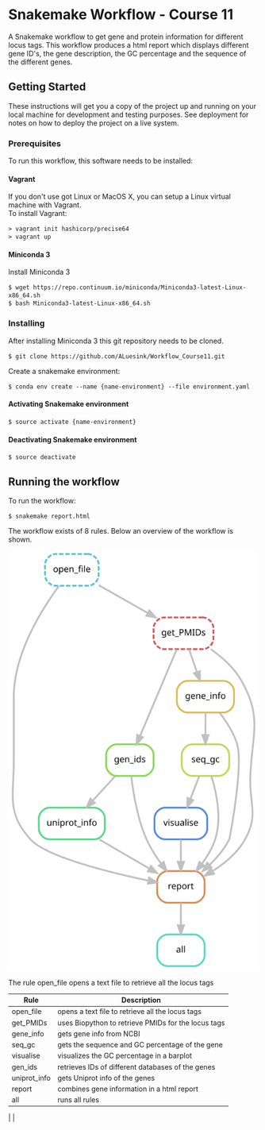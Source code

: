 # Snakemake Workflow - Course 11

A Snakemake workflow to get gene and protein information for different locus tags. This workflow produces a html report which displays different gene ID's, the gene description, the GC percentage and the sequence of the different genes.

## Getting Started

These instructions will get you a copy of the project up and running on your local machine for development and testing purposes. See deployment for notes on how to deploy the project on a live system.

### Prerequisites

To run this workflow, this software needs to be installed:

#### Vagrant 

If you don't use got Linux or MacOS X, you can setup a Linux virtual machine with Vagrant.</br>
To install Vagrant: </br>
```
> vagrant init hashicorp/precise64
> vagrant up
```

#### Miniconda 3

Install Miniconda 3
```
$ wget https://repo.continuum.io/miniconda/Miniconda3-latest-Linux-x86_64.sh
$ bash Miniconda3-latest-Linux-x86_64.sh
```

### Installing

After installing Miniconda 3 this git repository needs to be cloned.

```
$ git clone https://github.com/ALuesink/Workflow_Course11.git
```

Create a snakemake environment:

```
$ conda env create --name {name-environment} --file environment.yaml
```

#### Activating Snakemake environment

```
$ source activate {name-environment}
```
#### Deactivating Snakemake environment
```
$ source deactivate
``` 


## Running the workflow

To run the workflow:
```
$ snakemake report.html
```

The workflow exists of 8 rules. Below an overview of the workflow is shown. 

<img src="Data/dag.svg">

The rule open_file opens a text file to retrieve all the locus tags

|Rule|Description|
|---|---|
|open_file|opens a text file to retrieve all the locus tags|
|get_PMIDs|uses Biopython to retrieve PMIDs for the locus tags|
|gene_info|gets gene info from NCBI
|seq_gc|gets the sequence and GC percentage of the gene|
|visualise|visualizes the GC percentage in a barplot|
|gen_ids|retrieves IDs of different databases of the genes|
|uniprot_info|gets Uniprot info of the genes|
|report|combines gene information in a html report|
|all|runs all rules|
|
|

